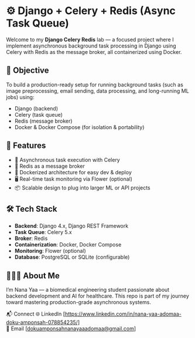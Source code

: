 # ⚙️ Django + Celery + Redis (Async Task Queue)

Welcome to my **Django Celery Redis** lab — a focused project where I implement asynchronous background task processing in Django using Celery with Redis as the message broker, all containerized using Docker.



## 🎯 Objective
To build a production-ready setup for running background tasks (such as image preprocessing, email sending, data processing, and long-running ML jobs) using:

- Django (backend)
- Celery (task queue)
- Redis (message broker)
- Docker & Docker Compose (for isolation & portability)

## 🚀 Features
- 🔄 Asynchronous task execution with Celery
- 🧠 Redis as a message broker
- 🐳 Dockerized architecture for easy dev & deploy
- 🖥️ Real-time task monitoring via Flower (optional)
- 📦 Scalable design to plug into larger ML or API projects

## 🛠 Tech Stack
- **Backend**: Django 4.x, Django REST Framework
- **Task Queue**: Celery 5.x
- **Broker**: Redis
- **Containerization**: Docker, Docker Compose
- **Monitoring**: Flower (optional)
- **Database**: PostgreSQL or SQLite (configurable)


## 👩🏽‍💻 About Me
I’m Nana Yaa — a biomedical engineering student passionate about backend development and AI for healthcare. This repo is part of my journey toward mastering production-grade asynchronous systems.


📬 Connect
🌐 LinkedIn [https://www.linkedin.com/in/nana-yaa-adomaa-doku-amponsah-078854235/] <br>
💌 Email [dokuamponsahnanayaaadomaa@gmail.com]

